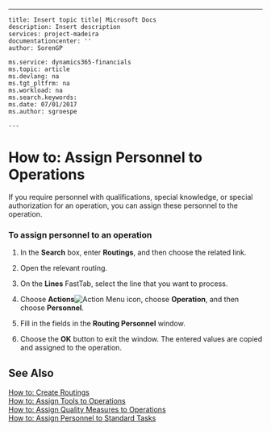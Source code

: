 ---
    title: Insert topic title| Microsoft Docs
    description: Insert description
    services: project-madeira
    documentationcenter: ''
    author: SorenGP

    ms.service: dynamics365-financials
    ms.topic: article
    ms.devlang: na
    ms.tgt_pltfrm: na
    ms.workload: na
    ms.search.keywords:
    ms.date: 07/01/2017
    ms.author: sgroespe

    ---
# How to: Assign Personnel to Operations
If you require personnel with qualifications, special knowledge, or special authorization for an operation, you can assign these personnel to the operation.  
  
### To assign personnel to an operation  
  
1.  In the **Search** box, enter **Routings**, and then choose the related link.  
  
2.  Open the relevant routing.  
  
3.  On the **Lines** FastTab, select the line that you want to process.  
  
4.  Choose **Actions**![Action Menu icon](../media/actionmenuicon.png "actionMenuIcon"), choose **Operation**, and then choose **Personnel**.  
  
5.  Fill in the fields in the **Routing Personnel** window.  
  
6.  Choose the **OK** button to exit the window. The entered values are copied and assigned to the operation.  
  
## See Also  
 [How to: Create Routings](../how-to-create-routings.md)   
 [How to: Assign Tools to Operations](../how-to-assign-tools-to-operations.md)   
 [How to: Assign Quality Measures to Operations](../how-to-assign-quality-measures-to-operations.md)   
 [How to: Assign Personnel to Standard Tasks](../how-to-assign-personnel-to-standard-tasks.md)